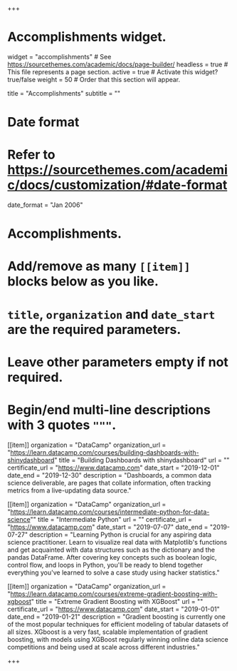 +++
# Accomplishments widget.
widget = "accomplishments"  # See https://sourcethemes.com/academic/docs/page-builder/
headless = true  # This file represents a page section.
active = true  # Activate this widget? true/false
weight = 50  # Order that this section will appear.

title = "Accomplish&shy;ments"
subtitle = ""

# Date format
#   Refer to https://sourcethemes.com/academic/docs/customization/#date-format
date_format = "Jan 2006"

# Accomplishments.
#   Add/remove as many `[[item]]` blocks below as you like.
#   `title`, `organization` and `date_start` are the required parameters.
#   Leave other parameters empty if not required.
#   Begin/end multi-line descriptions with 3 quotes `"""`.

[[item]]
  organization = "DataCamp"
  organization_url = "https://learn.datacamp.com/courses/building-dashboards-with-shinydashboard"
  title = "Building Dashboards with shinydashboard"
  url = ""
  certificate_url = "https://www.datacamp.com"
  date_start = "2019-12-01"
  date_end = "2019-12-30"
  description = "Dashboards, a common data science deliverable, are pages that collate information, often tracking metrics from a live-updating data source."

[[item]]
  organization = "DataCamp"
  organization_url = "https://learn.datacamp.com/courses/intermediate-python-for-data-science""
  title = "Intermediate Python"
  url = ""
  certificate_url = "https://www.datacamp.com"
  date_start = "2019-07-07"
  date_end = "2019-07-27"
  description = "Learning Python is crucial for any aspiring data science practitioner. Learn to visualize real data with Matplotlib's functions and get acquainted with data structures such as the dictionary and the pandas DataFrame. After covering key concepts such as boolean logic, control flow, and loops in Python, you'll be ready to blend together everything you've learned to solve a case study using hacker statistics."
  
[[item]]
  organization = "DataCamp"
  organization_url = "https://learn.datacamp.com/courses/extreme-gradient-boosting-with-xgboost"
  title = "Extreme Gradient Boosting with XGBoost"
  url = ""
  certificate_url = "https://www.datacamp.com"
  date_start = "2019-01-01"
  date_end = "2019-01-21"
  description = "Gradient boosting is currently one of the most popular techniques for efficient modeling of tabular datasets of all sizes. XGboost is a very fast, scalable implementation of gradient boosting, with models using XGBoost regularly winning online data science competitions and being used at scale across different industries."

+++
